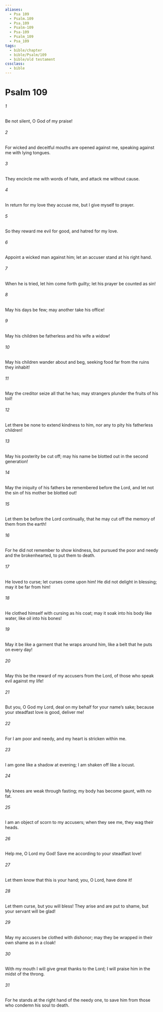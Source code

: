 ```yaml
---
aliases:
  - Psa 109
  - Psalm.109
  - Psa.109
  - Psalm-109
  - Psa-109
  - Psalm_109
  - Psa_109
tags:
  - bible/chapter
  - bible/Psalm/109
  - bible/old testament
cssclass:
  - bible
---
```


# Psalm 109

###### 1
Be not silent, O God of my praise!
###### 2
For wicked and deceitful mouths are opened against me, speaking against me with lying tongues.
###### 3
They encircle me with words of hate, and attack me without cause.
###### 4
In return for my love they accuse me, but I give myself to prayer.
###### 5
So they reward me evil for good, and hatred for my love.
###### 6
Appoint a wicked man against him; let an accuser stand at his right hand.
###### 7
When he is tried, let him come forth guilty; let his prayer be counted as sin!
###### 8
May his days be few; may another take his office!
###### 9
May his children be fatherless and his wife a widow!
###### 10
May his children wander about and beg, seeking food far from the ruins they inhabit!
###### 11
May the creditor seize all that he has; may strangers plunder the fruits of his toil!
###### 12
Let there be none to extend kindness to him, nor any to pity his fatherless children!
###### 13
May his posterity be cut off; may his name be blotted out in the second generation!
###### 14
May the iniquity of his fathers be remembered before the Lord, and let not the sin of his mother be blotted out!
###### 15
Let them be before the Lord continually, that he may cut off the memory of them from the earth!
###### 16
For he did not remember to show kindness, but pursued the poor and needy and the brokenhearted, to put them to death.
###### 17
He loved to curse; let curses come upon him! He did not delight in blessing; may it be far from him!
###### 18
He clothed himself with cursing as his coat; may it soak into his body like water, like oil into his bones!
###### 19
May it be like a garment that he wraps around him, like a belt that he puts on every day!
###### 20
May this be the reward of my accusers from the Lord, of those who speak evil against my life!
###### 21
But you, O God my Lord, deal on my behalf for your name’s sake; because your steadfast love is good, deliver me!
###### 22
For I am poor and needy, and my heart is stricken within me.
###### 23
I am gone like a shadow at evening; I am shaken off like a locust.
###### 24
My knees are weak through fasting; my body has become gaunt, with no fat.
###### 25
I am an object of scorn to my accusers; when they see me, they wag their heads.
###### 26
Help me, O Lord my God! Save me according to your steadfast love!
###### 27
Let them know that this is your hand; you, O Lord, have done it!
###### 28
Let them curse, but you will bless! They arise and are put to shame, but your servant will be glad!
###### 29
May my accusers be clothed with dishonor; may they be wrapped in their own shame as in a cloak!
###### 30
With my mouth I will give great thanks to the Lord; I will praise him in the midst of the throng.
###### 31
For he stands at the right hand of the needy one, to save him from those who condemn his soul to death.



